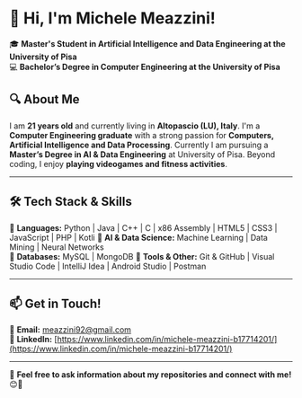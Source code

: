 # 👋 Hi, I'm Michele Meazzini!  

🎓 **Master's Student in Artificial Intelligence and Data Engineering at the University of Pisa**  
💻 **Bachelor’s Degree in Computer Engineering at the University of Pisa**  

## 🔍 About Me  
I am **21 years old** and currently living in **Altopascio (LU), Italy**. I'm a **Computer Engineering graduate** with a strong passion for **Computers, Artificial Intelligence and Data Processing**.
Currently I am pursuing a **Master’s Degree in AI & Data Engineering** at University of Pisa.
Beyond coding, I enjoy **playing videogames and fitness activities**.  

---

## 🛠️ Tech Stack & Skills  
🔹 **Languages:** Python | Java | C++ | C | x86 Assembly | HTML5 | CSS3 | JavaScript | PHP | Kotli                                                                                                                🔹 **AI & Data Science:** Machine Learning | Data Mining | Neural Networks  
🔹 **Databases:** MySQL | MongoDB                                                                                                                                                                                 🔹 **Tools & Other:** Git & GitHub | Visual Studio Code | IntelliJ Idea | Android Studio | Postman

---

## 📫 Get in Touch!  
📩 **Email:** [meazzini92@gmail.com](mailto:meazzini92@gmail.com)  
🔗 **LinkedIn:** [https://www.linkedin.com/in/michele-meazzini-b17714201/](https://www.linkedin.com/in/michele-meazzini-b17714201/)

---

🔹 **Feel free to ask information about my repositories and connect with me!** 😊🚀
